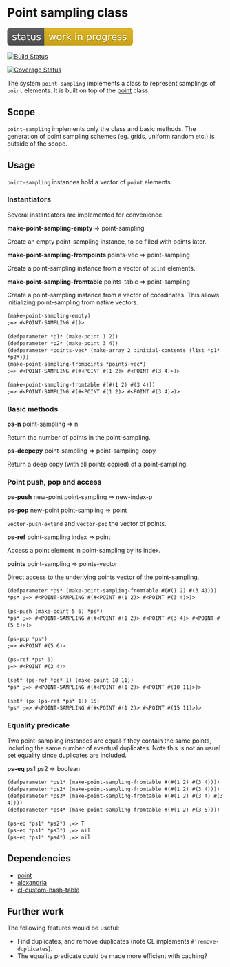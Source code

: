 # Point sampling class
![status](https://raw.githubusercontent.com/thomashoullier/badges/master/status-work-in-progress.svg)

[![Build Status](https://drone.git-or-miss.com/api/badges/thomashoullier/point-sampling/status.svg)](https://drone.git-or-miss.com/thomashoullier/point-sampling)

[![Coverage Status](https://coveralls.io/repos/github/thomashoullier/point-sampling/badge.svg?branch=master)](https://coveralls.io/github/thomashoullier/point-sampling?branch=master)

The system `point-sampling` implements a class to represent samplings of `point`
elements.
It is built on top of the [point](https://github.com/thomashoullier/point)
class.

## Scope
`point-sampling` implements only the class and basic methods.
The generation of point sampling schemes (eg. grids, uniform random etc.) is
outside of the scope.

## Usage
`point-sampling` instances hold a vector of `point` elements.

### Instantiators
Several instantiators are implemented for convenience.

**make-point-sampling-empty** => point-sampling

Create an empty point-sampling instance, to be filled with points later.

**make-point-sampling-frompoints** points-vec => point-sampling

Create a point-sampling instance from a vector of `point` elements.

**make-point-sampling-fromtable** points-table => point-sampling

Create a point-sampling instance from a vector of coordinates. This
allows initializing point-sampling from native vectors.

```common-lisp
(make-point-sampling-empty)
;=> #<POINT-SAMPLING #()>

(defparameter *p1* (make-point 1 2))
(defparameter *p2* (make-point 3 4))
(defparameter *points-vec* (make-array 2 :initial-contents (list *p1* *p2*)))
(make-point-sampling-frompoints *points-vec*)
;=> #<POINT-SAMPLING #(#<POINT #(1 2)> #<POINT #(3 4)>)>

(make-point-sampling-fromtable #(#(1 2) #(3 4)))
;=> #<POINT-SAMPLING #(#<POINT #(1 2)> #<POINT #(3 4)>)>
```

### Basic methods
**ps-n** point-sampling => n

Return the number of points in the point-sampling.

**ps-deepcpy** point-sampling => point-sampling-copy

Return a deep copy (with all points copied) of a point-sampling.

### Point push, pop and access
**ps-push** new-point point-sampling => new-index-p

**ps-pop** new-point point-sampling => point

`vector-push-extend` and `vector-pop` the vector of points.

**ps-ref** point-sampling index => point

Access a point element in point-sampling by its index.

**points** point-sampling => points-vector

Direct access to the underlying points vector of the point-sampling.

```common-lisp
(defparameter *ps* (make-point-sampling-fromtable #(#(1 2) #(3 4))))
*ps* ;=> #<POINT-SAMPLING #(#<POINT #(1 2)> #<POINT #(3 4)>)>

(ps-push (make-point 5 6) *ps*)
*ps* ;=> #<POINT-SAMPLING #(#<POINT #(1 2)> #<POINT #(3 4)> #<POINT #(5 6)>)>

(ps-pop *ps*)
;=> #<POINT #(5 6)>

(ps-ref *ps* 1)
;=> #<POINT #(3 4)>

(setf (ps-ref *ps* 1) (make-point 10 11))
*ps* ;=> #<POINT-SAMPLING #(#<POINT #(1 2)> #<POINT #(10 11)>)>

(setf (px (ps-ref *ps* 1)) 15)
*ps* ;=> #<POINT-SAMPLING #(#<POINT #(1 2)> #<POINT #(15 11)>)>
```

### Equality predicate
Two point-sampling instances are equal if they contain the same points,
including the same number of eventual duplicates. Note this is not
an usual set equality since duplicates are included.

**ps-eq** ps1 ps2 => boolean

```common-lisp
(defparameter *ps1* (make-point-sampling-fromtable #(#(1 2) #(3 4))))
(defparameter *ps2* (make-point-sampling-fromtable #(#(1 2) #(3 4))))
(defparameter *ps3* (make-point-sampling-fromtable #(#(1 2) #(3 4) #(3 4))))
(defparameter *ps4* (make-point-sampling-fromtable #(#(1 2) #(3 5))))

(ps-eq *ps1* *ps2*) ;=> T
(ps-eq *ps1* *ps3*) ;=> nil
(ps-eq *ps1* *ps4*) ;=> nil
```

## Dependencies
* [point](https://github.com/thomashoullier/point)
* [alexandria](https://gitlab.common-lisp.net/alexandria/alexandria)
* [cl-custom-hash-table](https://github.com/metawilm/cl-custom-hash-table)

## Further work
The following features would be useful:
* Find duplicates, and remove duplicates (note CL implements
  `#'remove-duplicates`).
* The equality predicate could be made more efficient with caching?

